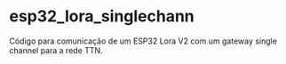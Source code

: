 # esp32_lora_singlechann
Código para comunicação de um ESP32 Lora V2 com um gateway single channel para a rede TTN.
